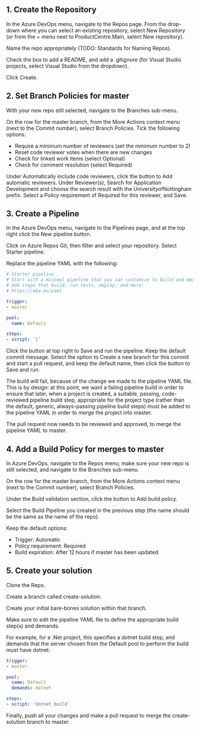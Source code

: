 ## 1. Create the Repository

In the Azure DevOps menu, navigate to the Repos page. From the drop-down where you can select an existing repository, select New Repository (or from the + menu next to ProductCentre.Main, select New repository).

Name the repo appropriately (TODO: Standards for Naming Repos).

Check the box to add a README, and add a .gitignore (for Visual Studio projects, select Visual Studio from the dropdown).

Click Create.


## 2. Set Branch Policies for master

With your new repo still selected, navigate to the Branches sub-menu.

On the row for the master branch, from the More Actions context menu (next to the Commit number), select Branch Policies. Tick the following options:

* Require a minimum number of reviewers (set the minimum number to 2)
* Reset code reviewer votes when there are new changes
* Check for linked work items (select Optional)
* Check for comment resolution (select Required)

Under Automatically include code reviewers, click the button to Add automatic reviewers. Under Reviewer(s), Search for Application Development and choose the search result with the UniversityofNottingham prefix. Select a Policy requirement of Required for this reviewer, and Save.


## 3. Create a Pipeline

In the Azure DevOps menu, navigate to the Pipelines page, and at the top right click the New pipeline button.

Click on Azure Repos Git, then filter and select your repository. Select Starter pipeline.

Replace the pipeline YAML with the following:

```yml
# Starter pipeline
# Start with a minimal pipeline that you can customize to build and deploy your code.
# Add steps that build, run tests, deploy, and more:
# https://aka.ms/yaml

trigger:
- master

pool:
  name: Default

steps:
- script: '|'
```

Click the button at top right to Save and run the pipeline. Keep the default commit message. Select the option to Create a new branch for this commit and start a pull request, and keep the default name, then click the button to Save and run.

The build will fail, because of the change we made to the pipeline YAML file. This is by design: at this point, we want a failing pipeline build in order to ensure that later, when a project is created, a suitable, passing, code-reviewed pipeline build step, appropriate for the project type (rather than the default, generic, always-passing pipeline build steps) must be added to the pipeline YAML in order to merge the project into master.

The pull request now needs to be reviewed and approved, to merge the pipeline YAML to master.


## 4. Add a Build Policy for merges to master

In Azure DevOps, navigate to the Repos menu, make sure your new repo is still selected, and navigate to the Branches sub-menu.

On the row for the master branch, from the More Actions context menu (next to the Commit number), select Branch Policies.

Under the Build validation section, click the button to Add build policy.

Select the Build Pipeline you created in the previous step (the name should be the same as the name of the repo).

Keep the default options:

* Trigger: Automatic
* Policy requirement: Required
* Build expiration: After 12 hours if master has been updated


## 5. Create your solution

Clone the Repo.

Create a branch called create-solution.

Create your initial bare-bones solution within that branch.

Make sure to edit the pipeline YAML file to define the appropriate build step(s) and demands.

For example, for a .Net project, this specifies a dotnet build step, and demands that the server chosen from the Default pool to perform the build must have dotnet:

```yml
trigger:
- master

pool:
  name: Default
  demands: dotnet

steps:
- script: 'dotnet build'
```

Finally, push all your changes and make a pull request to merge the create-solution branch to master.
